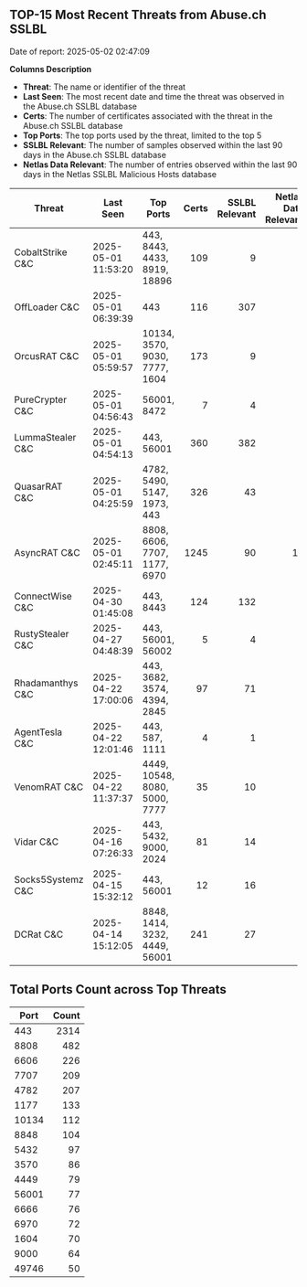 ## TOP-15 Most Recent Threats from Abuse.ch SSLBL
Date of report: 2025-05-02 02:47:09

**Columns Description**
- **Threat**: The name or identifier of the threat
- **Last Seen**: The most recent date and time the threat was observed in the Abuse.ch SSLBL database
- **Certs**: The number of certificates associated with the threat in the Abuse.ch SSLBL database
- **Top Ports**: The top ports used by the threat, limited to the top 5
- **SSLBL Relevant**: The number of samples observed within the last 90 days in the Abuse.ch SSLBL database
- **Netlas Data Relevant**: The number of entries observed within the last 90 days in the Netlas SSLBL Malicious Hosts database



| Threat                     | Last Seen           | Top Ports          | Certs        | SSLBL Relevant   | Netlas Data Relevant  |
|----------------------------|---------------------|--------------------|-------------:|-----------------:|----------------------:|
| CobaltStrike C&C           | 2025-05-01 11:53:20 | 443, 8443, 4433, 8919, 18896 | 109 | 9 | 3 |
| OffLoader C&C              | 2025-05-01 06:39:39 | 443 | 116 | 307 | 1 |
| OrcusRAT C&C               | 2025-05-01 05:59:57 | 10134, 3570, 9030, 7777, 1604 | 173 | 9 | 0 |
| PureCrypter C&C            | 2025-05-01 04:56:43 | 56001, 8472 | 7 | 4 | 0 |
| LummaStealer C&C           | 2025-05-01 04:54:13 | 443, 56001 | 360 | 382 | 0 |
| QuasarRAT C&C              | 2025-05-01 04:25:59 | 4782, 5490, 5147, 1973, 443 | 326 | 43 | 2 |
| AsyncRAT C&C               | 2025-05-01 02:45:11 | 8808, 6606, 7707, 1177, 6970 | 1245 | 90 | 18 |
| ConnectWise C&C            | 2025-04-30 01:45:08 | 443, 8443 | 124 | 132 | 3 |
| RustyStealer C&C           | 2025-04-27 04:48:39 | 443, 56001, 56002 | 5 | 4 | 1 |
| Rhadamanthys C&C           | 2025-04-22 17:00:06 | 443, 3682, 3574, 4394, 2845 | 97 | 71 | 4 |
| AgentTesla C&C             | 2025-04-22 12:01:46 | 443, 587, 1111 | 4 | 1 | 1 |
| VenomRAT C&C               | 2025-04-22 11:37:37 | 4449, 10548, 8080, 5000, 7777 | 35 | 10 | 2 |
| Vidar C&C                  | 2025-04-16 07:26:33 | 443, 5432, 9000, 2024 | 81 | 14 | 6 |
| Socks5Systemz C&C          | 2025-04-15 15:32:12 | 443, 56001 | 12 | 16 | 8 |
| DCRat C&C                  | 2025-04-14 15:12:05 | 8848, 1414, 3232, 4449, 56001 | 241 | 27 | 0 |

## Total Ports Count across Top Threats
| Port       | Count      |
|------------|-----------:|
| 443 | 2314 |
| 8808 | 482 |
| 6606 | 226 |
| 7707 | 209 |
| 4782 | 207 |
| 1177 | 133 |
| 10134 | 112 |
| 8848 | 104 |
| 5432 | 97 |
| 3570 | 86 |
| 4449 | 79 |
| 56001 | 77 |
| 6666 | 76 |
| 6970 | 72 |
| 1604 | 70 |
| 9000 | 64 |
| 49746 | 50 |